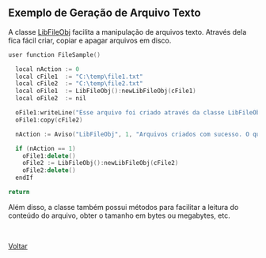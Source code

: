 ## Exemplo de Geração de Arquivo Texto

A classe [LibFileObj](#) facilita a manipulação de arquivos texto. Através dela fica fácil 
criar, copiar e apagar arquivos em disco.

```cpp
user function FileSample()

  local nAction := 0
  local cFile1  := "C:\temp\file1.txt"
  local cFile2  := "C:\temp\file2.txt"
  local oFile1  := LibFileObj():newLibFileObj(cFile1)  
  local oFile2  := nil

  oFile1:writeLine("Esse arquivo foi criado através da classe LibFileObj!")
  oFile1:copy(cFile2)

  nAction := Aviso("LibFileObj", 1, "Arquivos criados com sucesso. O que deseja fazer ?", {"Apagar arquivos", "Finalizar"})

  if (nAction == 1)
    oFile1:delete()
    oFile2 := LibFileObj():newLibFileObj(cFile2)
    oFile2:delete()
  endIf

return
```

Além disso, a classe também possui métodos para facilitar a leitura do conteúdo do arquivo, obter o tamanho em bytes ou megabytes, etc.

<br/>

[Voltar](../index)